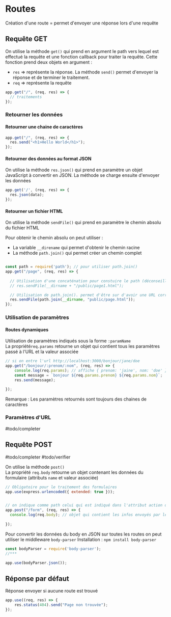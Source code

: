 # Routes

Création d'une route = permet d'envoyer une réponse lors d'une requête

## Requête GET

On utilise la méthode `get()` qui prend en argument le path vers lequel est effectué la requête et une fonction callback pour traiter la requête. 
Cette fonction prend deux objets en argument : 
- `res` => représente la réponse. La méthode `send()` permet d'envoyer la réponse et de terminer le traitement.
- `req` => représente la requête

```js
app.get("/", (req, res) => {
  // traitements
});
```


### Retourner les données

#### Retourner une chaine de caractères

```js
app.get("/", (req, res) => {
  res.send("<h1>Hello World</h1>");
});
```

#### Retourner des données au format JSON

On utilise la méthode `res.json()` qui prend en paramètre un objet JavaScript  à convertir en JSON. La méthode se charge ensuite d'envoyer les données

```js
app.get('/', (req, res) => {
  res.json(data);
});
```

#### Retourner un fichier HTML

On utilise la méthode `sendFile()` qui prend en paramètre le chemin absolu du fichier HTML

Pour obtenir le chemin absolu on peut utiliser : 
- La variable `__direname` qui permet d'obtenir le chemin racine  
- La méthode `path.join()` qui permet créer un chemin complet

```js

const path = require('path'); // pour utiliser path.join()
app.get("/page", (req, res) => {
 
  // Utilisation d'une concaténation pour constuire le path (déconseillé)
  // res.sendFile(__dirname + "/public/page1.html");

  // Utilisation de path.join(). permet d'être sur d'avoir une URL correctement formatée même si on un '/' en trop ou manquant
  res.sendFile(path.join(__dirname, "public/page.html"));
});
```


### Utilisation de paramètres

#### Routes dynamiques  

Utilisation de paramètres indiqués sous la forme `:paramName`  
La propriété`req.params` retourne un objet qui contient tous les paramètres passé à l'URL et la valeur associée

```js
// si on entre l'url http://localhost:3000/bonjour/jane/doe
app.get("/bonjour/:prenom/:nom", (req, res) => {
	console.log(req.params); // affiche { prenom: 'jaine', nom: 'doe' }
	const message = `bonjour ${req.params.prenom} ${req.params.nom}`;
	res.send(message);

});
```

Remarque : Les paramètres retournés sont toujours des chaines de caractères

### Paramètres d'URL 

#todo/completer

## Requête POST

#todo/completer 
#todo/verifier


On utilise la méthode `post()`  
La propriété `req.body` retourne un objet contenant les données du formulaire (attributs `name` et valeur associée)

```js
// Obligatoire pour le traitement des formulaires
app.use(express.urlencoded({ extended: true }));


// on indique comme path celui qui est indiqué dans l'attribut action du form 
app.post("/form", (req, res) => {
  console.log(req.body); // objet qui contient les infos envoyés par le form 
  
});
```

Pour convertir les données du body en JSON sur toutes les routes on peut utiliser  le middleware `body-parser` 
Installation : `npm install body-parser`

```js
const bodyParser = require('body-parser');
//***

app.use(bodyParser.json());
```

## Réponse par défaut

Réponse envoyer si aucune route est trouvé

```js
app.use((req, res) => {
	res.status(404).send("Page non trouvée");
});
```
